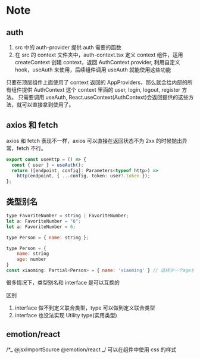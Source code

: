 # Note

## auth

1. src 中的 auth-provider 提供 auth 需要的函数
2. 在 src 的 context 文件夹中，auth-context.tsx 定义 context 组件，运用 createContext 创建 context，返回 AuthContext.provider, 利用自定义 hook，useAuth 来使用，后续组件调用 useAuth 就能使用这些功能

只要在顶层组件上面使用了 context 返回的 AppProviders，那么就会给内部的所有组件提供 AuthContext 这个 context 里面的 user, login, logout, register 方法。
只需要调用 useAuth, React.useContext(AuthContext)会返回提供的这些方法，就可以直接拿到使用了。

## axios 和 fetch

axios 和 fetch 表现不一样，axios 可以直接在返回状态不为 2xx 的时候抛出异常，fetch 不行。

```typescript
export const useHttp = () => {
  const { user } = useAuth();
  return ([endpoint, config]: Parameters<typeof http>) =>
    http(endpoint, { ...config, token: user?.token });
};
```

## 类型别名

```javascript
type FavoriteNumber = string | FavoriteNumber;
let a: FavoriteNumber = "6";
let a: FavoriteNumber = 6;

type Person = { name: string };
```

```javascript
type Person = {
    name: string
    age: number
}
const xiaoming: Partial<Person> = { name: 'xiaoming' } // 这样少一个age也不报错了
```

很多情况下，类型别名和 interface 是可以互换的

区别

1. interface 做不到定义联合类型，type 可以做到定义联合类型
2. interface 也没法实现 Utility type(实用类型)

## emotion/react

/\*_ @jsxImportSource @emotion/react _/ 可以在组件中使用 css 的样式
